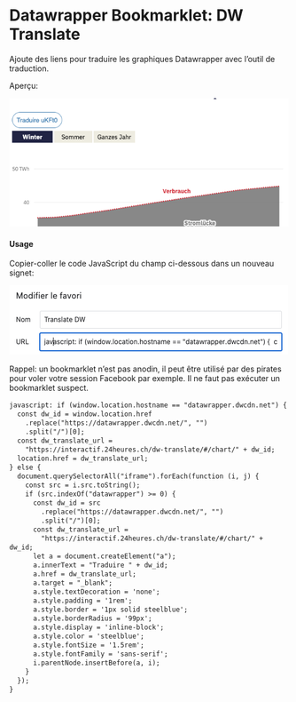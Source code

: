 # Datawrapper Bookmarklet: DW Translate

Ajoute des liens pour traduire les graphiques Datawrapper avec l’outil de traduction.

Aperçu:

![Screenshot](screen-translate.png)

#### Usage

Copier-coller le code JavaScript du champ ci-dessous dans un nouveau signet:

![Add bookmark](add-bookmark.png)

Rappel: un bookmarklet n’est pas anodin, il peut être utilisé par des pirates pour voler votre session Facebook par exemple. Il ne faut pas exécuter un bookmarklet suspect.

```
javascript: if (window.location.hostname == "datawrapper.dwcdn.net") {
  const dw_id = window.location.href
    .replace("https://datawrapper.dwcdn.net/", "")
    .split("/")[0];
  const dw_translate_url =
    "https://interactif.24heures.ch/dw-translate/#/chart/" + dw_id;
  location.href = dw_translate_url;
} else {
  document.querySelectorAll("iframe").forEach(function (i, j) {
    const src = i.src.toString();
    if (src.indexOf("datawrapper") >= 0) {
      const dw_id = src
        .replace("https://datawrapper.dwcdn.net/", "")
        .split("/")[0];
      const dw_translate_url =
        "https://interactif.24heures.ch/dw-translate/#/chart/" + dw_id;
      let a = document.createElement("a");
      a.innerText = "Traduire " + dw_id;
      a.href = dw_translate_url;
      a.target = "_blank";
      a.style.textDecoration = 'none';
      a.style.padding = '1rem';
      a.style.border = '1px solid steelblue';
      a.style.borderRadius = '99px';
      a.style.display = 'inline-block';
      a.style.color = 'steelblue';
      a.style.fontSize = '1.5rem';
      a.style.fontFamily = 'sans-serif';
      i.parentNode.insertBefore(a, i);
    }
  });
}

```


